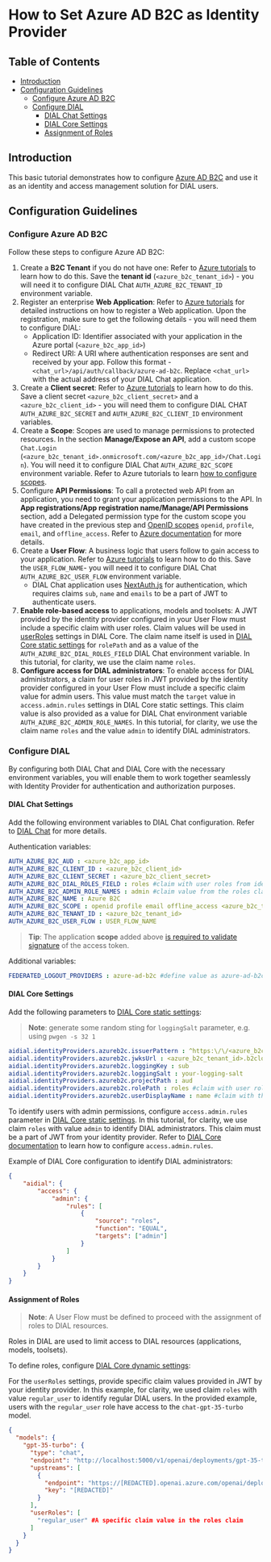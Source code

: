 

# How to Set Azure AD B2C as Identity Provider

<div class="docusaurus-ignore">

<!-- omit from toc -->
## Table of Contents

- [Introduction](#introduction)
- [Configuration Guidelines](#configuration-guidelines)
  - [Configure Azure AD B2C](#configure-microsoft-entra-id)
  - [Configure DIAL](#configure-dial)
    - [DIAL Chat Settings](#dial-chat-settings)
    - [DIAL Core Settings](#dial-core-settings)
    - [Assignment of Roles](#assignment-of-roles)

</div>

## Introduction

This basic tutorial demonstrates how to configure [Azure AD B2C](https://learn.microsoft.com/en-us/azure/active-directory-b2c/overview) and use it as an identity and access management solution for DIAL users.

## Configuration Guidelines

### Configure Azure AD B2C

Follow these steps to configure Azure AD B2C:

1. Create a **B2C Tenant** if you do not have one: Refer to [Azure tutorials](https://learn.microsoft.com/en-us/azure/active-directory-b2c/tutorial-create-tenant) to learn how to do this. Save the **tenant id** (`<azure_b2c_tenant_id>`) - you will need it to configure DIAL Chat `AUTH_AZURE_B2C_TENANT_ID` environment variable.
2. Register an enterprise **Web Application**: Refer to [Azure tutorials](https://learn.microsoft.com/en-us/azure/active-directory-b2c/tutorial-register-applications) for detailed instructions on how to register a Web application. Upon the registration, make sure to get the following details - you will need them to configure DIAL:
    - Application ID: Identifier associated with your application in the Azure portal (`<azure_b2c_app_id>`)
    - Redirect URI: A URI where authentication responses are sent and received by your app. Follow this format - `<chat_url>/api/auth/callback/azure-ad-b2c`. Replace `<chat_url>` with the actual address of your DIAL Chat application.
3. Create a **Client secret**: Refer to [Azure tutorials](https://learn.microsoft.com/en-us/azure/active-directory-b2c/tutorial-register-applications#create-a-client-secret) to learn how to do this. Save a client secret `<azure_b2c_client_secret>` and a `<azure_b2c_client_id>` - you will need them to configure DIAL CHAT `AUTH_AZURE_B2C_SECRET` and `AUTH_AZURE_B2C_CLIENT_ID` environment variables.
4. Create a **Scope**: Scopes are used to manage permissions to protected resources. In the section **Manage/Expose an API**, add a custom scope `Chat.Login` (`<azure_b2c_tenant_id>.onmicrosoft.com/<azure_b2c_app_id>/Chat.Login`). You will need it to configure DIAL Chat `AUTH_AZURE_B2C_SCOPE` environment variable. Refer to Azure tutorials to learn [how to configure scopes](https://learn.microsoft.com/en-us/azure/active-directory-b2c/configure-authentication-sample-spa-app?tabs=app-reg-ga#step-22-configure-scopes). 
5. Configure **API Permissions**: To call a protected web API from an application, you need to grant your application permissions to the API. In **App registrations/App registration name/Manage/API Permissions** section, add a Delegated permission type for the custom scope you have created in the previous step and [OpenID scopes](https://learn.microsoft.com/en-us/entra/identity-platform/scopes-oidc#openid-connect-scopes) `openid`, `profile`, `email`, and `offline_access`. Refer to [Azure documentation](https://learn.microsoft.com/en-us/azure/active-directory-b2c/add-web-api-application#grant-permissions) for more details.
6. Create a **User Flow**:  A business logic that users follow to gain access to your application. Refer to [Azure tutorials](https://learn.microsoft.com/en-us/azure/active-directory-b2c/tutorial-create-user-flows?pivots=b2c-user-flow) to learn how to do this. Save the `USER_FLOW_NAME`- you will need it to configure DIAL Chat `AUTH_AZURE_B2C_USER_FLOW` environment variable.
    - DIAL Chat application uses [NextAuth.js](https://next-auth.js.org/) for authentication, which requires claims `sub`, `name` and `emails` to be a part of JWT to authenticate users. 
7. **Enable role-based access** to applications, models and toolsets: A JWT provided by the identity provider configured in your User Flow must include a specific claim with user roles. Claim values will be used in [userRoles](#assignment-of-roles) settings in DIAL Core. The claim name itself is used in [DIAL Core static settings](#dial-core-settings) for `rolePath` and as a value of the `AUTH_AZURE_B2C_DIAL_ROLES_FIELD` DIAL Chat environment variable. In this tutorial, for clarity, we use the claim name `roles`.
8. **Configure access for DIAL administrators**: To enable access for DIAL administrators, a claim for user roles in JWT provided by the identity provider configured in your User Flow must include a specific claim value for admin users. This value must match the `target` value in `access.admin.rules` settings in DIAL Core static settings. This claim value is also provided as a value for DIAL Chat environment variable `AUTH_AZURE_B2C_ADMIN_ROLE_NAMES`. In this tutorial, for clarity, we use the claim name `roles` and the value `admin` to identify DIAL administrators.

### Configure DIAL

By configuring both DIAL Chat and DIAL Core with the necessary environment variables, you will enable them to work together seamlessly with Identity Provider for authentication and authorization purposes.

#### DIAL Chat Settings

Add the following environment variables to DIAL Chat configuration. Refer to [DIAL Chat](https://github.com/epam/ai-dial-chat/blob/development/apps/chat/README.md#environment-variables) for more details.

Authentication variables:

```yaml
AUTH_AZURE_B2C_AUD : <azure_b2c_app_id>
AUTH_AZURE_B2C_CLIENT_ID : <azure_b2c_client_id>
AUTH_AZURE_B2C_CLIENT_SECRET : <azure_b2c_client_secret>
AUTH_AZURE_B2C_DIAL_ROLES_FIELD : roles #claim with user roles from identity provider configured in the user flow
AUTH_AZURE_B2C_ADMIN_ROLE_NAMES : admin #claim value from the roles claim used to identify admin users
AUTH_AZURE_B2C_NAME : Azure B2C
AUTH_AZURE_B2C_SCOPE : openid profile email offline_access <azure_b2c_tenant_id>.onmicrosoft.com/<azure_b2c_app_id>/Chat.Login
AUTH_AZURE_B2C_TENANT_ID : <azure_b2c_tenant_id>
AUTH_AZURE_B2C_USER_FLOW : USER_FLOW_NAME
```

> **Tip**: The application **scope** added above [is required to validate signature](https://learn.microsoft.com/en-us/answers/questions/318741/graphapi-cannot-validate-access-token-signature) of the access token.


Additional variables: 

```yaml
FEDERATED_LOGOUT_PROVIDERS : azure-ad-b2c #define value as azure-ad-b2c to enable logout
```

#### DIAL Core Settings

Add the following parameters to [DIAL Core static settings](https://github.com/epam/ai-dial-core?tab=readme-ov-file#static-settings):

> **Note**: generate some random sting for `loggingSalt` parameter, e.g. using `pwgen -s 32 1`

```yaml
aidial.identityProviders.azureb2c.issuerPattern : ^https:\/\/<azure_b2c_tenant_id>\.b2clogin\.com.+$ #describes an issuer in a token
aidial.identityProviders.azureb2c.jwksUrl : <azure_b2c_tenant_id>.b2clogin.com/<azure_b2c_tenant_id>.onmicrosoft.com/<USER_FLOW_NAME>/discovery/v2.0/keys #used to validate a token
aidial.identityProviders.azureb2c.loggingKey : sub
aidial.identityProviders.azureb2c.loggingSalt : your-logging-salt
aidial.identityProviders.azureb2c.projectPath : aud
aidial.identityProviders.azureb2c.rolePath : roles #claim with user roles from identity provider configured in the user flow
aidial.identityProviders.azureb2c.userDisplayName : name #claim with the user name from identity provider configured in the user flow
```

To identify users with admin permissions, configure `access.admin.rules` parameter in [DIAL Core static settings](https://github.com/epam/ai-dial-core?tab=readme-ov-file#static-settings). In this tutorial, for clarity, we use claim `roles` with value `admin` to identify DIAL administrators. This claim must be a part of JWT from your identity provider. Refer to [DIAL Core documentation](https://github.com/epam/ai-dial-core?tab=readme-ov-file#static-settings) to learn how to configure `access.admin.rules`.

Example of DIAL Core configuration to identify DIAL administrators:

```json
{
    "aidial": {
        "access": {
            "admin": {
                "rules": [
                    {
                        "source": "roles",
                        "function": "EQUAL",
                        "targets": ["admin"]
                    }
                ]
            }
        }
    }
}
```

#### Assignment of Roles

> **Note**: A User Flow must be defined to proceed with the assignment of roles to DIAL resources.

Roles in DIAL are used to limit access to DIAL resources (applications, models, toolsets).

To define roles, configure [DIAL Core dynamic settings](https://github.com/epam/ai-dial-core?tab=readme-ov-file#dynamic-settings): 

For the `userRoles` settings, provide specific claim values provided in JWT by your identity provider. In this example, for clarity, we used claim `roles` with value `regular_user` to identify regular DIAL users. In the provided example, users with the `regular_user` role have access to the `chat-gpt-35-turbo` model.

```json
{
  "models": {
    "gpt-35-turbo": {
      "type": "chat",
      "endpoint": "http://localhost:5000/v1/openai/deployments/gpt-35-turbo/chat/completions",
      "upstreams": [
        {
          "endpoint": "https://[REDACTED].openai.azure.com/openai/deployments/gpt-35-turbo/chat/completions",
          "key": "[REDACTED]"
        }
      ],
      "userRoles": [
        "regular_user" #A specific claim value in the roles claim
      ]
    }
  }
}
```